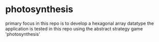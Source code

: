 # photosynthesis

primary focus in this repo is to develop a hexagonal array datatype
the application is tested in this repo using the abstract strategy game 'photosynthesis'
